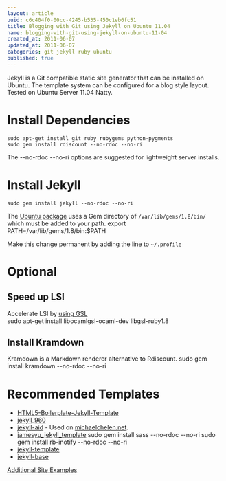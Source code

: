 ```yaml
---
layout: article
uuid: c6c404f0-00cc-4245-b535-450c1eb6fc51
title: Blogging with Git using Jekyll on Ubuntu 11.04
name: blogging-with-git-using-jekyll-on-ubuntu-11-04
created_at: 2011-06-07
updated_at: 2011-06-07
categories: git jekyll ruby ubuntu
published: true
---
```


Jekyll is a Git compatible static site generator that can be installed on Ubuntu. The template system can be configured for a blog style layout. Tested on Ubuntu Server 11.04 Natty.

<!--more-->

# Install Dependencies
    sudo apt-get install git ruby rubygems python-pygments
    sudo gem install rdiscount --no-rdoc --no-ri
The --no-rdoc --no-ri options are suggested for lightweight server installs.

# Install Jekyll
    sudo gem install jekyll --no-rdoc --no-ri

The [Ubuntu package](https://help.ubuntu.com/community/RubyOnRails#Installing%20RubyGems) uses a Gem directory of `/var/lib/gems/1.8/bin/` which must be added to your path.
    export PATH=/var/lib/gems/1.8/bin:$PATH

Make this change permanent by adding the line to `~/.profile`

# Optional

## Speed up LSI
Accelerate LSI by [using GSL](http://vitobotta.com/how-to-migrate-from-wordpress-to-jekyll/)        
    sudo apt-get install libocamlgsl-ocaml-dev libgsl-ruby1.8   
  
## Install Kramdown
Kramdown is a Markdown renderer alternative to Rdiscount. 
    sudo gem install kramdown --no-rdoc --no-ri

# Recommended Templates
- [HTML5-Boilerplate-Jekyll-Template](https://github.com/bobschi/HTML5-Boilerplate-Jekyll-Template)
- [jekyll_960](https://github.com/btbytes/jekyll_960)
- [jekyll-aid](https://github.com/coolaj86/jekyll-aid/) - Used on [michaelchelen.net](michaelchelen.net).
- [jamesyu_jekyll_template](https://github.com/jamesyu/jamesyu_jekyll_template)
        sudo gem install sass --no-rdoc --no-ri
        sudo gem install rb-inotify --no-rdoc --no-ri
- [jekyll-template](https://github.com/tedkulp/jekyll-template)
- [jekyll-base](https://github.com/raphinou/jekyll-base)

[Additional Site Examples](https://github.com/mojombo/jekyll/wiki/Sites)

